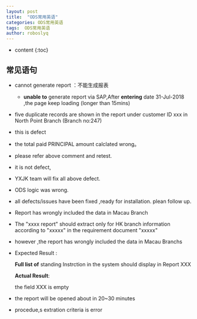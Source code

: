 ```yaml
---
layout: post
title:  "ODS常用英语"
categories: ODS常用英语
tags:  ODS常用英语
author: roboslyq
---
```


* content
{:toc}

## 常见语句

- cannot generate report ：不能生成报表
  - **unable to** generate report via SAP,After **entering** date 31-Jul-2018 ,the page keep loading (longer than 15mins)

- five duplicate records are shown in the report under customer ID xxx in North Point Branch (Branch no:247)

- this is defect

- the total paid PRINCIPAL amount calclated wrong。

- please refer above comment and retest.

- it is not defect,

- YXJK team will fix all above defect.

- ODS logic was wrong.

- all defects/issues have been fixed ,ready for installation. plean follow up.

- Report has wrongly included the data in Macau Branch 

- The "xxxx report" should extract only for HK branch information according to "xxxxx" in the requirement document "xxxxx"

- however ,the report has wrongly included the data in Macau Branchs

- Expected Result :

  **Full list of** standing Instrction in the system should display  in Report XXX

  **Actual Result**:

  the field XXX is empty

- the report will be opened about in 20~30 minutes

- procedue,s extration criteria is error 